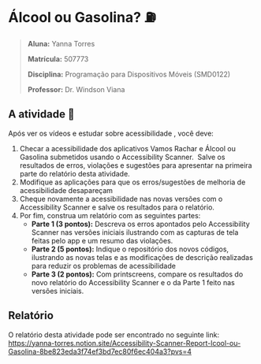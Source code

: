 # Álcool ou Gasolina? :fuelpump:

> **Aluna:** Yanna Torres
>
> **Matrícula:** 507773
>
> **Disciplina:** Programação para Dispositivos Móveis (SMD0122)
>
> **Professor:** Dr. Windson Viana
 
## A atividade :page_with_curl:

Após ver os vídeos e estudar sobre acessibilidade , você deve:

1. Checar a acessibilidade dos aplicativos Vamos Rachar e Álcool ou Gasolina submetidos usando o Accessibility Scanner.  Salve os resultados de erros, violações e sugestões para apresentar na primeira parte do relatório desta atividade.
2. Modifique as aplicações para que os erros/sugestões de melhoria de acessibilidade desapareçam
3. Cheque novamente a acessibilidade nas novas versões com o Accessibility Scanner e salve os resultados para o relatório.
4. Por fim, construa um relatório com as seguintes partes:
    - **Parte 1 (3 pontos):** Descreva os erros apontados pelo Accessibility Scanner nas versões iniciais ilustrando com as capturas de tela feitas pelo app e um resumo das violações.
    - **Parte 2 (5 pontos):** Indique o repositório dos novos códigos, ilustrando as novas telas e as modificações de descrição realizadas para reduzir os problemas de acessibilidade
    - **Parte 3 (2 pontos):** Com printscreens, compare os resultados do novo relatório do Accessibility Scanner e o da Parte 1 feito nas versões iniciais.

## Relatório

O relatório desta atividade pode ser encontrado no seguinte link: https://yanna-torres.notion.site/Accessibility-Scanner-Report-lcool-ou-Gasolina-8be823eda3f74ef3bd7ec80f6ec404a3?pvs=4

